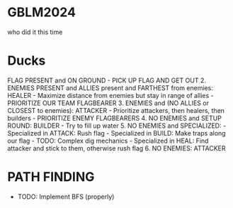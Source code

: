 # GBLM2024 
who did it this time
# Ducks
 FLAG PRESENT and ON GROUND
	- PICK UP FLAG AND GET OUT
2. ENEMIES PRESENT and ALLIES present and FARTHEST from enemies: HEALER
	- Maximize distance from enemies but stay in range of allies
	- PRIORITIZE OUR TEAM FLAGBEARER
3. ENEMIES and (NO ALLIES or CLOSEST to enemies): ATTACKER
    - Prioritize attackers, then healers, then builders
    - PRIORITIZE ENEMY FLAGBEARERS
4. NO ENEMIES and SETUP ROUND: BUILDER
	- Try to fill up water
5. NO ENEMIES and SPECIALIZED:
	- Specialized in ATTACK: Rush flag
	- Specialized in BUILD: Make traps along our flag
		- TODO: Complex dig mechanics
	- Specialized in HEAL: Find attacker and stick to them, otherwise rush flag
6. NO ENEMIES: ATTACKER

# PATH FINDING
 - TODO: Implement BFS (properly)
